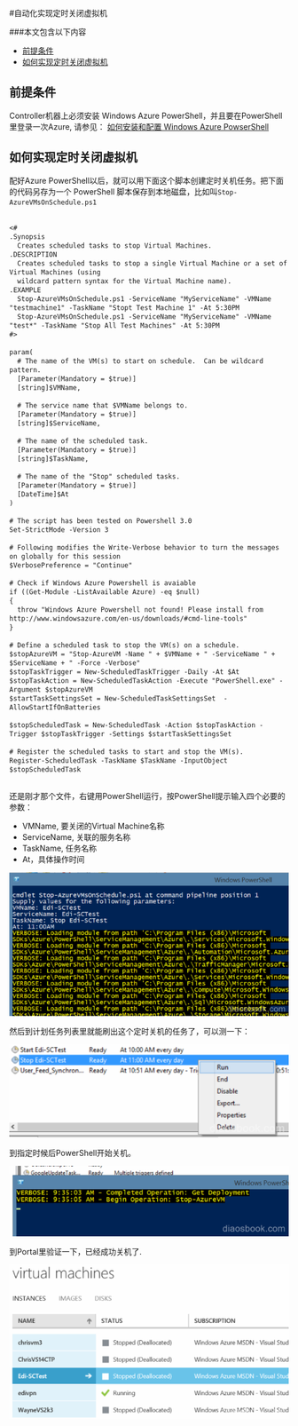 <properties 
	pageTitle="自动化实现定时关闭虚拟机" 
	description="在虚拟机中配置如何定时关闭虚拟机" 
	services="virtual machine" 
	documentationCenter="" 
	authors=""
	manager="" 
	editor=""/>
<tags ms.service="virtual machine" ms.date="" wacn.date="01/21/2016"/>


#自动化实现定时关闭虚拟机

###本文包含以下内容

* [前提条件](#prerequisite)
* [如何实现定时关闭虚拟机](#operation)

 
## <a id="prerequisite"></a>前提条件
Controller机器上必须安装 Windows Azure PowerShell，并且要在PowerShell里登录一次Azure, 请参见： [如何安装和配置 Windows Azure PowserShell](/documentation/articles/powershell-install-configure)

## <a id="operation"></a>如何实现定时关闭虚拟机
配好Azure PowerShell以后，就可以用下面这个脚本创建定时关机任务。把下面的代码另存为一个 PowerShell 脚本保存到本地磁盘，比如叫`Stop-AzureVMsOnSchedule.ps1`

<pre><code>
<#
.Synopsis
  Creates scheduled tasks to stop Virtual Machines.
.DESCRIPTION
  Creates scheduled tasks to stop a single Virtual Machine or a set of Virtual Machines (using
  wildcard pattern syntax for the Virtual Machine name).
.EXAMPLE
  Stop-AzureVMsOnSchedule.ps1 -ServiceName "MyServiceName" -VMName "testmachine1" -TaskName "Stopt Test Machine 1" -At 5:30PM
  Stop-AzureVMsOnSchedule.ps1 -ServiceName "MyServiceName" -VMName "test*" -TaskName "Stop All Test Machines" -At 5:30PM
#>

param(
  # The name of the VM(s) to start on schedule.  Can be wildcard pattern.
  [Parameter(Mandatory = $true)] 
  [string]$VMName,

  # The service name that $VMName belongs to.
  [Parameter(Mandatory = $true)] 
  [string]$ServiceName,

  # The name of the scheduled task.
  [Parameter(Mandatory = $true)] 
  [string]$TaskName,

  # The name of the "Stop" scheduled tasks.
  [Parameter(Mandatory = $true)] 
  [DateTime]$At
)

# The script has been tested on Powershell 3.0
Set-StrictMode -Version 3

# Following modifies the Write-Verbose behavior to turn the messages on globally for this session
$VerbosePreference = "Continue"

# Check if Windows Azure Powershell is avaiable
if ((Get-Module -ListAvailable Azure) -eq $null)
{
  throw "Windows Azure Powershell not found! Please install from http://www.windowsazure.com/en-us/downloads/#cmd-line-tools"
}

# Define a scheduled task to stop the VM(s) on a schedule.
$stopAzureVM = "Stop-AzureVM -Name " + $VMName + " -ServiceName " + $ServiceName + " -Force -Verbose"
$stopTaskTrigger = New-ScheduledTaskTrigger -Daily -At $At
$stopTaskAction = New-ScheduledTaskAction -Execute "PowerShell.exe" -Argument $stopAzureVM
$startTaskSettingsSet = New-ScheduledTaskSettingsSet  -AllowStartIfOnBatteries 
 
$stopScheduledTask = New-ScheduledTask -Action $stopTaskAction -Trigger $stopTaskTrigger -Settings $startTaskSettingsSet

# Register the scheduled tasks to start and stop the VM(s).
Register-ScheduledTask -TaskName $TaskName -InputObject $stopScheduledTask 

</code></pre>

还是刚才那个文件，右键用PowerShell运行，按PowerShell提示输入四个必要的参数：

* VMName, 要关闭的Virtual Machine名称
* ServiceName, 关联的服务名称
* TaskName, 任务名称
* At，具体操作时间

![](./media/aog-virtual-machine-how-to-turn-off-vm-automatically/powershell-add-parameter.png)

 
然后到计划任务列表里就能刷出这个定时关机的任务了，可以测一下：

![](./media/aog-virtual-machine-how-to-turn-off-vm-automatically/powershell-add-task-to-system.png)
 
到指定时候后PowerShell开始关机。

![](./media/aog-virtual-machine-how-to-turn-off-vm-automatically/powershell-turn-down-vm.png)
 
到Portal里验证一下，已经成功关机了.
 

![](./media/aog-virtual-machine-how-to-turn-off-vm-automatically/powershell-turn-down-result.png)